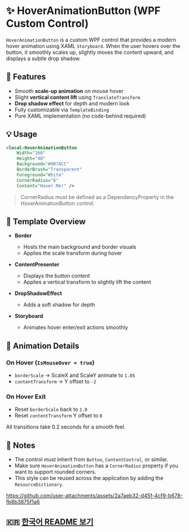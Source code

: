 # ✨ HoverAnimationButton (WPF Custom Control)

`HoverAnimationButton` is a custom WPF control that provides a modern hover animation using XAML `Storyboard`. When the user hovers over the button, it smoothly scales up, slightly moves the content upward, and displays a subtle drop shadow.

## 🧩 Features

- Smooth **scale-up animation** on mouse hover
- Slight **vertical content lift** using `TranslateTransform`
- **Drop shadow effect** for depth and modern look
- Fully customizable via `TemplateBinding`
- Pure XAML implementation (no code-behind required)

## 💡 Usage

```xml
<local:HoverAnimationButton
    Width="160"
    Height="48"
    Background="#007ACC"
    BorderBrush="Transparent"
    Foreground="White"
    CornerRadius="6"
    Content="Hover Me!" />
```
> CornerRadius must be defined as a DependencyProperty in the HoverAnimationButton control.

## 📐 Template Overview
- **Border**
  - Hosts the main background and border visuals
  - Applies the scale transform during hover

- **ContentPresenter**
  - Displays the button content
  - Applies a vertical transform to slightly lift the content

- **DropShadowEffect**
  - Adds a soft shadow for depth

- **Storyboard**
  - Animates hover enter/exit actions smoothly

## 🚀 Animation Details
### On Hover (`IsMouseOver = true`)
- `borderScale` → ScaleX and ScaleY animate to `1.05`
- `contentTransform` → Y offset to `-2`

### On Hover Exit
- Reset `borderScale` back to `1.0`
- Reset `contentTransform` Y offset to `0`

All transitions take 0.2 seconds for a smooth feel.

## 📎 Notes
- The control must inherit from `Button`, `ContentControl`, or similar.
- Make sure `HoverAnimationButton` has a `CornerRadius` property if you want to support rounded corners.
- This style can be reused across the application by adding the `ResourceDictionary`.

https://github.com/user-attachments/assets/2a7aeb32-d45f-4cf9-b678-fb8b3875f1a6

## 🇰🇷 [한국어 README 보기](README.ko.md)

